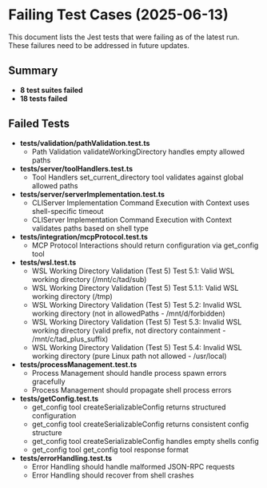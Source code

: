 # Failing Test Cases (2025-06-13)

This document lists the Jest tests that were failing as of the latest run. These failures need to be addressed in future updates.

## Summary

- **8 test suites failed**
- **18 tests failed**

## Failed Tests

- **tests/validation/pathValidation.test.ts**
  - Path Validation validateWorkingDirectory handles empty allowed paths
- **tests/server/toolHandlers.test.ts**
  - Tool Handlers set_current_directory tool validates against global allowed paths
- **tests/server/serverImplementation.test.ts**
  - CLIServer Implementation Command Execution with Context uses shell-specific timeout
  - CLIServer Implementation Command Execution with Context validates paths based on shell type
- **tests/integration/mcpProtocol.test.ts**
  - MCP Protocol Interactions should return configuration via get_config tool
- **tests/wsl.test.ts**
  - WSL Working Directory Validation (Test 5) Test 5.1: Valid WSL working directory (/mnt/c/tad/sub)
  - WSL Working Directory Validation (Test 5) Test 5.1.1: Valid WSL working directory (/tmp)
  - WSL Working Directory Validation (Test 5) Test 5.2: Invalid WSL working directory (not in allowedPaths - /mnt/d/forbidden)
  - WSL Working Directory Validation (Test 5) Test 5.3: Invalid WSL working directory (valid prefix, not directory containment - /mnt/c/tad_plus_suffix)
  - WSL Working Directory Validation (Test 5) Test 5.4: Invalid WSL working directory (pure Linux path not allowed - /usr/local)
- **tests/processManagement.test.ts**
  - Process Management should handle process spawn errors gracefully
  - Process Management should propagate shell process errors
- **tests/getConfig.test.ts**
  - get_config tool createSerializableConfig returns structured configuration
  - get_config tool createSerializableConfig returns consistent config structure
  - get_config tool createSerializableConfig handles empty shells config
  - get_config tool get_config tool response format
- **tests/errorHandling.test.ts**
  - Error Handling should handle malformed JSON-RPC requests
  - Error Handling should recover from shell crashes

